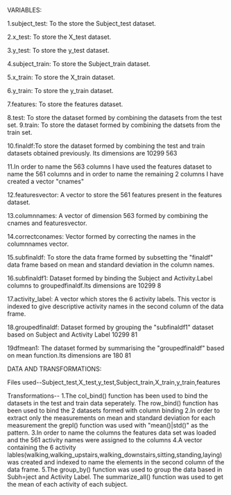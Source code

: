 VARIABLES:

1.subject_test: To the store the Subject_test dataset.

2.x_test: To store the X_test dataset.

3.y_test: To store the y_test dataset.

4.subject_train: To store the Subject_train dataset.

5.x_train: To store the X_train dataset.

6.y_train: To store the y_train dataset.

7.features: To store the features dataset.

8.test: To store the dataset formed by combining the datasets from the test set. 
9.train: To store the dataset formed by combining the datsets from the train set.

10.finaldf:To store the dataset formed by combining the test and train datasets obtained previously. Its dimensions are 10299 563

11.In order to name the 563 columns I have used the features dataset to name the 561 columns and in order to name the remaining 2 columns I have created a vector "cnames" 

12.featuresvector: A vector to store the 561 features present in the features dataset.

13.columnnames: A vector of dimension 563 formed by combining the cnames and featuresvector.

14.correctconames: Vector formed by correcting the names in the columnnames vector.

15.subfinaldf: To store the data frame formed by subsetting the "finaldf" data frame based on mean and standard deviation in the column names.

16.subfinaldf1: Dataset formed by binding the Subject and Activity.Label columns to groupedfinaldf.Its dimensions are 10299 8

17.activity_label: A vector which stores the 6 activity labels. This vector is indexed to give descriptive activity names in the second column of the data frame.

18.groupedfinaldf: Dataset formed by grouping the "subfinaldf1" dataset based on Subject and Activity Label 10299 81

19dfmean1: The dataset formed by summarising the "groupedfinaldf" based on mean function.Its dimensions are 180 81


DATA AND TRANSFORMATIONS:

Files used--Subject_test,X_test,y_test,Subject_train,X_train,y_train,features

Transformations-- 
1.The col_bind() function has been used to bind the datasets in the test and train data seperately. The row_bind() function has been used to bind the 2 datasets formed with column binding
2.In order to extract only the measurements on mean and standard deviation for each measurement the grepl() function was used with "mean()|std()" as the pattern.
3.In order to name the columns the features data set was loaded and the 561 activity names were assigned to the columns
4.A vector containing the 6 activity lables(walking,walking_upstairs,walking_downstairs,sitting,standing,laying) was created and indexed to name the elements in the second column of the data frame.
5.The group_by() function was used to group the data based in Subh=ject and Activity Label. The summarize_all() function was used to get the mean of each activity of each subject.